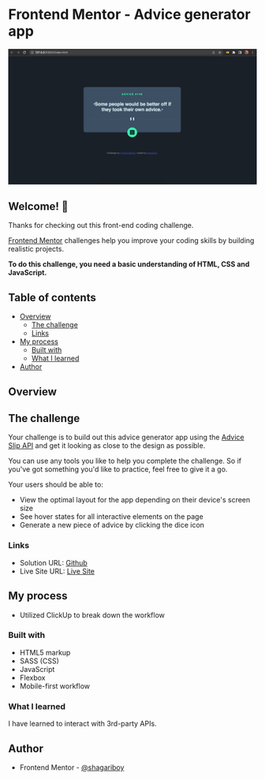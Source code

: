 # Frontend Mentor - Advice generator app

![Design preview for the Advice generator app coding challenge](./design/screenshot.png)

## Welcome! 👋

Thanks for checking out this front-end coding challenge.

[Frontend Mentor](https://www.frontendmentor.io) challenges help you improve your coding skills by building realistic projects.

**To do this challenge, you need a basic understanding of HTML, CSS and JavaScript.**

## Table of contents

- [Overview](#overview)
  - [The challenge](#the-challenge)
  - [Links](#links)
- [My process](#my-process)
  - [Built with](#built-with)
  - [What I learned](#what-i-learned)
- [Author](#author)


## Overview

## The challenge

Your challenge is to build out this advice generator app using the [Advice Slip API](https://api.adviceslip.com) and get it looking as close to the design as possible.

You can use any tools you like to help you complete the challenge. So if you've got something you'd like to practice, feel free to give it a go.

Your users should be able to:

- View the optimal layout for the app depending on their device's screen size
- See hover states for all interactive elements on the page
- Generate a new piece of advice by clicking the dice icon


### Links

- Solution URL: [Github](https://github.com/shagariboy/advice-generator-app-main)
- Live Site URL: [Live Site](https://astonishing-frangipane-fb7eca.netlify.app/)

## My process

- Utilized ClickUp to break down the workflow

### Built with

- HTML5 markup
- SASS (CSS)
- JavaScript
- Flexbox
- Mobile-first workflow


### What I learned

I have learned to interact with 3rd-party APIs.

## Author

- Frontend Mentor - [@shagariboy](https://www.frontendmentor.io/profile/shagariboy)

